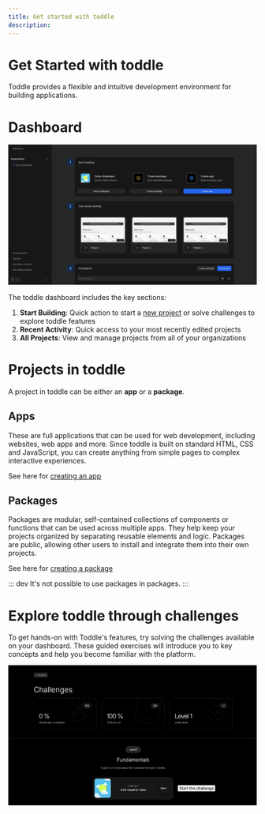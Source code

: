 ```yaml
---
title: Get started with toddle
description:
---
```


# Get Started with toddle
Toddle provides a flexible and intuitive development environment for building applications.

# Dashboard

![Dashboard|16/9](dashboard.webp)

The toddle dashboard includes the key sections:
1. **Start Building**: Quick action to start a [new project](/get-started/create-a-project) or solve challenges to explore toddle features
2. **Recent Activity**: Quick access to your most recently edited projects
3. **All Projects**: View and manage projects from all of your organizations

# Projects in toddle
A project in toddle can be either an **app** or a **package**.
## Apps
These are full applications that can be used for web development, including websites, web apps and more. Since toddle is built on standard HTML, CSS and JavaScript, you can create anything from simple pages to complex interactive experiences.

See here for [creating an app](/get-started/create-a-project#create-an-app)

## Packages
Packages are modular, self-contained collections of components or functions that can be used across multiple apps. They help keep your projects organized by separating reusable elements and logic. Packages are public, allowing other users to install and integrate them into their own projects.

See here for [creating a package](/get-started/create-a-project#create-a-package)

::: dev
It's not possible to use packages in packages.
:::

# Explore toddle through challenges
To get hands-on with Toddle's features, try solving the challenges available on your dashboard. These guided exercises will introduce you to key concepts and help you become familiar with the platform.

![Challenges|16/9](challenges.webp)
